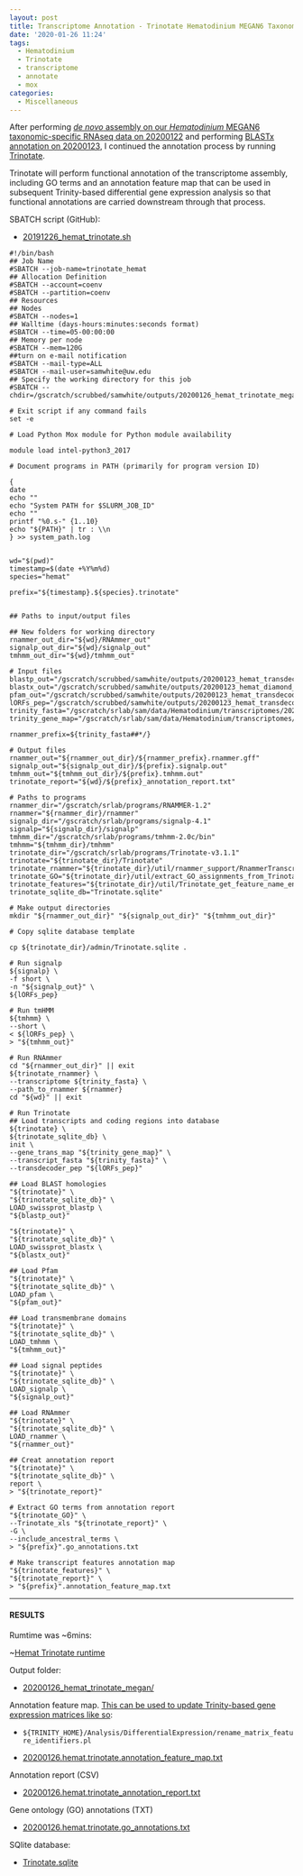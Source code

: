```yaml
---
layout: post
title: Transcriptome Annotation - Trinotate Hematodinium MEGAN6 Taxonomic-specific Trinity Assembly on Mox
date: '2020-01-26 11:24'
tags:
  - Hematodinium
  - Trinotate
  - transcriptome
  - annotate
  - mox
categories:
  - Miscellaneous
---
```

After performing [_de novo_ assembly on our _Hematodinium_ MEGAN6 taxonomic-specific RNAseq data on 20200122](https://robertslab.github.io/sams-notebook/2020/01/22/Transcriptome-Assembly-Hematodinium-with-MEGAN6-Taxonomy-specific-Reads-with-Trinity-on-Mox.html) and performing [BLASTx annotation on 20200123](https://robertslab.github.io/sams-notebook/2020/01/23/Transcriptome-Annotation-Hematodinium-MEGAN-Trinity-Assembly-Using-DIAMOND-BLASTx-on-Mox.html), I continued the annotation process by running [Trinotate](https://github.com/Trinotate/Trinotate.github.io/wiki).

Trinotate will perform functional annotation of the transcriptome assembly, including GO terms and an annotation feature map that can be used in subsequent Trinity-based differential gene expression analysis so that functional annotations are carried downstream through that process.

SBATCH script (GitHub):

- [20191226_hemat_trinotate.sh](https://github.com/RobertsLab/sams-notebook/blob/master/sbatch_scripts/20200126_hemat_trinotate_megan.sh)

```shell
#!/bin/bash
## Job Name
#SBATCH --job-name=trinotate_hemat
## Allocation Definition
#SBATCH --account=coenv
#SBATCH --partition=coenv
## Resources
## Nodes
#SBATCH --nodes=1
## Walltime (days-hours:minutes:seconds format)
#SBATCH --time=05-00:00:00
## Memory per node
#SBATCH --mem=120G
##turn on e-mail notification
#SBATCH --mail-type=ALL
#SBATCH --mail-user=samwhite@uw.edu
## Specify the working directory for this job
#SBATCH --chdir=/gscratch/scrubbed/samwhite/outputs/20200126_hemat_trinotate_megan

# Exit script if any command fails
set -e

# Load Python Mox module for Python module availability

module load intel-python3_2017

# Document programs in PATH (primarily for program version ID)

{
date
echo ""
echo "System PATH for $SLURM_JOB_ID"
echo ""
printf "%0.s-" {1..10}
echo "${PATH}" | tr : \\n
} >> system_path.log


wd="$(pwd)"
timestamp=$(date +%Y%m%d)
species="hemat"

prefix="${timestamp}.${species}.trinotate"


## Paths to input/output files

## New folders for working directory
rnammer_out_dir="${wd}/RNAmmer_out"
signalp_out_dir="${wd}/signalp_out"
tmhmm_out_dir="${wd}/tmhmm_out"

# Input files
blastp_out="/gscratch/scrubbed/samwhite/outputs/20200123_hemat_transdecoder_megan/blastp_out/20200123.hemat.blastp.outfmt6"
blastx_out="/gscratch/scrubbed/samwhite/outputs/20200123_hemat_diamond_blastx_megan/20200122.hemat.megan.Trinity.blastx.outfmt6"
pfam_out="/gscratch/scrubbed/samwhite/outputs/20200123_hemat_transdecoder_megan/pfam_out/20200123.hemat.pfam.domtblout"
lORFs_pep="/gscratch/scrubbed/samwhite/outputs/20200123_hemat_transdecoder_megan/20200122.hemat.megan.Trinity.fasta.transdecoder_dir/longest_orfs.pep"
trinity_fasta="/gscratch/srlab/sam/data/Hematodinium/transcriptomes/20200122.hemat.megan.Trinity.fasta"
trinity_gene_map="/gscratch/srlab/sam/data/Hematodinium/transcriptomes/20200122.hemat.megan.Trinity.fasta.gene_trans_map"

rnammer_prefix=${trinity_fasta##*/}

# Output files
rnammer_out="${rnammer_out_dir}/${rnammer_prefix}.rnammer.gff"
signalp_out="${signalp_out_dir}/${prefix}.signalp.out"
tmhmm_out="${tmhmm_out_dir}/${prefix}.tmhmm.out"
trinotate_report="${wd}/${prefix}_annotation_report.txt"

# Paths to programs
rnammer_dir="/gscratch/srlab/programs/RNAMMER-1.2"
rnammer="${rnammer_dir}/rnammer"
signalp_dir="/gscratch/srlab/programs/signalp-4.1"
signalp="${signalp_dir}/signalp"
tmhmm_dir="/gscratch/srlab/programs/tmhmm-2.0c/bin"
tmhmm="${tmhmm_dir}/tmhmm"
trinotate_dir="/gscratch/srlab/programs/Trinotate-v3.1.1"
trinotate="${trinotate_dir}/Trinotate"
trinotate_rnammer="${trinotate_dir}/util/rnammer_support/RnammerTranscriptome.pl"
trinotate_GO="${trinotate_dir}/util/extract_GO_assignments_from_Trinotate_xls.pl"
trinotate_features="${trinotate_dir}/util/Trinotate_get_feature_name_encoding_attributes.pl"
trinotate_sqlite_db="Trinotate.sqlite"

# Make output directories
mkdir "${rnammer_out_dir}" "${signalp_out_dir}" "${tmhmm_out_dir}"

# Copy sqlite database template

cp ${trinotate_dir}/admin/Trinotate.sqlite .

# Run signalp
${signalp} \
-f short \
-n "${signalp_out}" \
${lORFs_pep}

# Run tmHMM
${tmhmm} \
--short \
< ${lORFs_pep} \
> "${tmhmm_out}"

# Run RNAmmer
cd "${rnammer_out_dir}" || exit
${trinotate_rnammer} \
--transcriptome ${trinity_fasta} \
--path_to_rnammer ${rnammer}
cd "${wd}" || exit

# Run Trinotate
## Load transcripts and coding regions into database
${trinotate} \
${trinotate_sqlite_db} \
init \
--gene_trans_map "${trinity_gene_map}" \
--transcript_fasta "${trinity_fasta}" \
--transdecoder_pep "${lORFs_pep}"

## Load BLAST homologies
"${trinotate}" \
"${trinotate_sqlite_db}" \
LOAD_swissprot_blastp \
"${blastp_out}"

"${trinotate}" \
"${trinotate_sqlite_db}" \
LOAD_swissprot_blastx \
"${blastx_out}"

## Load Pfam
"${trinotate}" \
"${trinotate_sqlite_db}" \
LOAD_pfam \
"${pfam_out}"

## Load transmembrane domains
"${trinotate}" \
"${trinotate_sqlite_db}" \
LOAD_tmhmm \
"${tmhmm_out}"

## Load signal peptides
"${trinotate}" \
"${trinotate_sqlite_db}" \
LOAD_signalp \
"${signalp_out}"

## Load RNAmmer
"${trinotate}" \
"${trinotate_sqlite_db}" \
LOAD_rnammer \
"${rnammer_out}"

## Creat annotation report
"${trinotate}" \
"${trinotate_sqlite_db}" \
report \
> "${trinotate_report}"

# Extract GO terms from annotation report
"${trinotate_GO}" \
--Trinotate_xls "${trinotate_report}" \
-G \
--include_ancestral_terms \
> "${prefix}".go_annotations.txt

# Make transcript features annotation map
"${trinotate_features}" \
"${trinotate_report}" \
> "${prefix}".annotation_feature_map.txt
```


---

#### RESULTS

Rumtime was ~6mins:

~[Hemat Trinotate runtime](https://github.com/RobertsLab/sams-notebook/blob/master/images/screencaps/20200126_hemat_trinotate_megan_runtime.png?raw=true)

Output folder:

- [20200126_hemat_trinotate_megan/](https://gannet.fish.washington.edu/Atumefaciens/20200126_hemat_trinotate_megan/)


Annotation feature map. [This can be used to update Trinity-based gene expression matrices like so](https://github.com/trinityrnaseq/trinityrnaseq/wiki/Functional-Annotation-of-Transcripts):

- ```${TRINITY_HOME}/Analysis/DifferentialExpression/rename_matrix_feature_identifiers.pl```

- [20200126.hemat.trinotate.annotation_feature_map.txt](https://gannet.fish.washington.edu/Atumefaciens/20200126_hemat_trinotate_megan/20200126.hemat.trinotate.annotation_feature_map.txt)

Annotation report (CSV)

- [20200126.hemat.trinotate_annotation_report.txt](https://gannet.fish.washington.edu/Atumefaciens/20200126_hemat_trinotate_megan/20200126.hemat.trinotate_annotation_report.txt)

Gene ontology (GO) annotations (TXT)

- [20200126.hemat.trinotate.go_annotations.txt](https://gannet.fish.washington.edu/Atumefaciens/20200126_hemat_trinotate_megan/20200126.hemat.trinotate.go_annotations.txt)

SQlite database:

- [Trinotate.sqlite](https://gannet.fish.washington.edu/Atumefaciens/20200126_hemat_trinotate_megan/Trinotate.sqlite)
